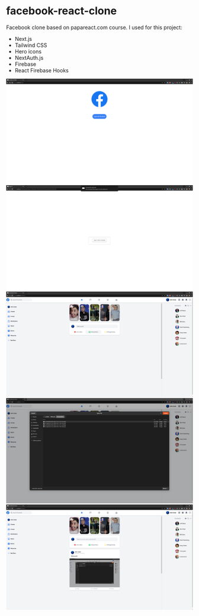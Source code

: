 # facebook-react-clone
Facebook clone based on papareact.com course.
I used for this project:

- Next.js
- Tailwind CSS
- Hero icons
- NextAuth.js
- Firebase
- React Firebase Hooks


<img src=Screenshots/1.png/>

<img src=Screenshots/2.png/>

<img src=Screenshots/3.png/>

<img src=Screenshots/4.png/>

<img src=Screenshots/5.png/>

